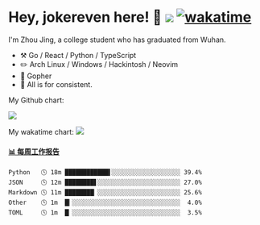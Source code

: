 # Hey, jokereven here! 👋 ![](https://visitor-badge.laobi.icu/badge?page_id=jokereven.readme) [![wakatime](https://wakatime.com/badge/user/eada5769-12fd-41f7-af3d-65254494dce1.svg)](https://wakatime.com/@eada5769-12fd-41f7-af3d-65254494dce1)

I'm Zhou Jing, a college student who has graduated from Wuhan.
-   :hammer_and_pick: Go / React / Python / TypeScript
-   :pencil2: Arch Linux / Windows / Hackintosh / Neovim
-   :seedling: Gopher
-   :thought_balloon: All is for consistent.

My Github chart:

![](https://ghchart.rshah.org/JonnieWayy)

My wakatime chart:
![](https://wakatime.com/share/@jokereven/1679dc82-4bf9-4b63-9203-390d608503de.png)

<!-- waka-box start -->
#### <a href="https://gist.github.com/9f8118785e2d128d746db5f61b0e0a2a" target="_blank">📊 每周工作报告</a>
```text
Python   🕓 18m ████████████▌░░░░░░░░░░░░░░░░░░░ 39.4%
JSON     🕓 12m ████████▋░░░░░░░░░░░░░░░░░░░░░░░ 27.0%
Markdown 🕓 11m ████████▏░░░░░░░░░░░░░░░░░░░░░░░ 25.6%
Other    🕓 1m  █▎░░░░░░░░░░░░░░░░░░░░░░░░░░░░░░  4.0%
TOML     🕓 1m  █▏░░░░░░░░░░░░░░░░░░░░░░░░░░░░░░  3.5%
```
<!-- Powered by https://github.com/journey-ad/waka-box-go . -->
<!-- waka-box end -->
